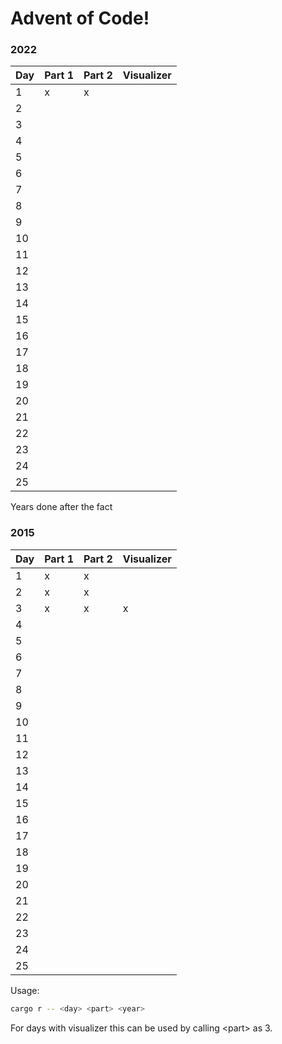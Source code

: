 # Advent of Code!

### 2022

| Day | Part 1 | Part 2 | Visualizer |
| --- | ------ | ------ | ---------- |
| 1   | x      | x      |            |
| 2   |        |        |            |
| 3   |        |        |            |
| 4   |        |        |            |
| 5   |        |        |            |
| 6   |        |        |            |
| 7   |        |        |            |
| 8   |        |        |            |
| 9   |        |        |            |
| 10  |        |        |            |
| 11  |        |        |            |
| 12  |        |        |            |
| 13  |        |        |            |
| 14  |        |        |            |
| 15  |        |        |            |
| 16  |        |        |            |
| 17  |        |        |            |
| 18  |        |        |            |
| 19  |        |        |            |
| 20  |        |        |            |
| 21  |        |        |            |
| 22  |        |        |            |
| 23  |        |        |            |
| 24  |        |        |            |
| 25  |        |        |            |

Years done after the fact

### 2015

| Day | Part 1 | Part 2 | Visualizer |
| --- | ------ | ------ | ---------- |
| 1   | x      | x      |            |
| 2   | x      | x      |            |
| 3   | x      | x      | x          |
| 4   |        |        |            |
| 5   |        |        |            |
| 6   |        |        |            |
| 7   |        |        |            |
| 8   |        |        |            |
| 9   |        |        |            |
| 10  |        |        |            |
| 11  |        |        |            |
| 12  |        |        |            |
| 13  |        |        |            |
| 14  |        |        |            |
| 15  |        |        |            |
| 16  |        |        |            |
| 17  |        |        |            |
| 18  |        |        |            |
| 19  |        |        |            |
| 20  |        |        |            |
| 21  |        |        |            |
| 22  |        |        |            |
| 23  |        |        |            |
| 24  |        |        |            |
| 25  |        |        |            |

Usage:

```sh
cargo r -- <day> <part> <year>
```

For days with visualizer this can be used by calling \<part\> as 3.
